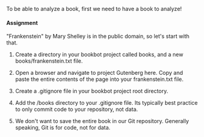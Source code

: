 To be able to analyze a book, first we need to have a book to analyze!
<br />
<h4>Assignment</h4>
<p>"Frankenstein" by Mary Shelley is in the public domain, so let's start with that.</p>
<ol>
  <li>
    
Create a directory in your bookbot project called books, and a new books/frankenstein.txt file.
  </li>
  <li>
Open a browser and navigate to project Gutenberg here. Copy and paste the entire contents of the page into your frankenstein.txt file.
    
  </li>
  <li>
    
Create a .gitignore file in your bookbot project root directory.
  </li>
  <li>
    
Add the /books directory to your .gitignore file. Its typically best practice to only commit code to your repository, not data.
  </li>
  <li>
    
We don't want to save the entire book in our Git repository. Generally speaking, Git is for code, not for data.
  </li>
</ol>
